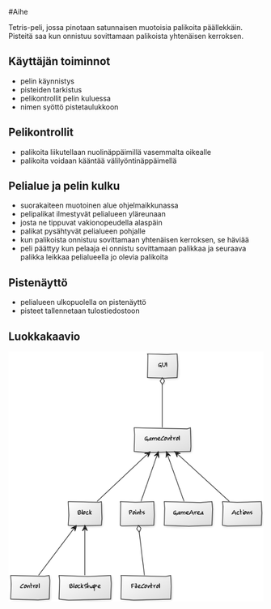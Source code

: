 #Aihe 

Tetris-peli, jossa pinotaan satunnaisen muotoisia palikoita päällekkäin. 
Pisteitä saa kun onnistuu sovittamaan palikoista yhtenäisen kerroksen.

## Käyttäjän toiminnot

 - pelin käynnistys
 - pisteiden tarkistus
 - pelikontrollit pelin kuluessa
 - nimen syöttö pistetaulukkoon

## Pelikontrollit

 - palikoita liikutellaan nuolinäppäimillä vasemmalta oikealle
 - palikoita voidaan kääntää välilyöntinäppäimellä
 
## Pelialue ja pelin kulku

 - suorakaiteen muotoinen alue ohjelmaikkunassa
 - pelipalikat ilmestyvät pelialueen yläreunaan
 - josta ne tippuvat vakionopeudella alaspäin
 - palikat pysähtyvät pelialueen pohjalle
 - kun palikoista onnistuu sovittamaan yhtenäisen kerroksen, se häviää
 - peli päättyy kun pelaaja ei onnistu sovittamaan palikkaa ja seuraava 
 palikka leikkaa pelialueella jo olevia palikoita

## Pistenäyttö

 - pelialueen ulkopuolella on pistenäyttö
 - pisteet tallennetaan tulostiedostoon


## Luokkakaavio

![Luokkakaavio](luokkakaavio.png)
